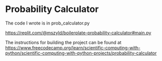# Probability Calculator

The code I wrote is in prob_calculator.py

https://replit.com/@mszyld/boilerplate-probability-calculator#main.py

The instructions for building the project can be found at https://www.freecodecamp.org/learn/scientific-computing-with-python/scientific-computing-with-python-projects/probability-calculator
